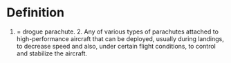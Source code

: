 # Definition

1.  = drogue parachute. 2. Any of various types of parachutes attached
    to high-performance aircraft that can be deployed, usually during
    landings, to decrease speed and also, under certain flight
    conditions, to control and stabilize the aircraft.
